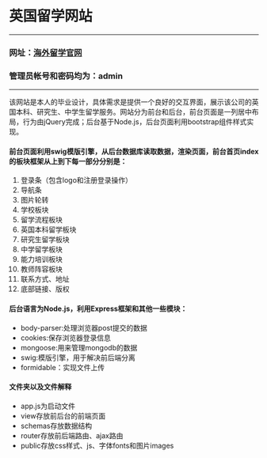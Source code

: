 英国留学网站
===========
***********
### 网址：[海外留学官网](http://119.23.11.226:8082/)                                                           
### 管理员帐号和密码均为：admin
***********
该网站是本人的毕业设计，具体需求是提供一个良好的交互界面，展示该公司的英国本科、研究生、中学生留学服务。网站分为前台和后台，前台页面是一列居中布局，行为由jQuery完成；后台基于Node.js，后台页面利用bootstrap组件样式实现。

#### 前台页面利用swig模版引擎，从后台数据库读取数据，渲染页面，前台首页index的板块框架从上到下每一部分分别是：
1. 登录条（包含logo和注册登录操作）
2. 导航条
3. 图片轮转
4. 学校板块
5. 留学流程板块
6. 英国本科留学板块
7. 研究生留学板块
8. 中学留学板块
9. 能力培训板块
10. 教师阵容板块
11. 联系方式、地址
12. 底部链接、版权

#### 后台语言为Node.js，利用Express框架和其他一些模块：
* body-parser:处理浏览器post提交的数据
* cookies:保存浏览器登录信息
* mongoose:用来管理mongodb的数据
* swig:模版引擎，用于解决前后端分离
* formidable：实现文件上传

#### 文件夹以及文件解释
* app.js为启动文件
* view存放前后台的前端页面
* schemas存放数据结构
* router存放前后端路由、ajax路由
* public存放css样式、js、字体fonts和图片images
